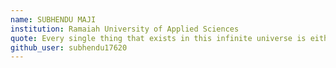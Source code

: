 ```yaml
---
name: SUBHENDU MAJI
institution: Ramaiah University of Applied Sciences
quote: Every single thing that exists in this infinite universe is either a duck or not a duck.
github_user: subhendu17620
---
```

